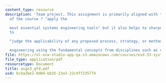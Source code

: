 ```yaml
---
content_type: resource
description: 'Team project. This assignment is primarily aligned with the third objective
  of the course ? "apply the

  most essential systems engineering tools" but it also helps to sharpen your ability
  to

  "judge the applicability of any proposed process, strategy, or methodology for systems

  engineering using the fundamental concepts from disciplines such as of probability..."'
file: https://ol-ocw-studio-app-qa.s3.amazonaws.com/courses/esd-33-systems-engineering-summer-2004/bcba2be28d04bb3523a322c4ff235774_asgn3_qfd.pdf
file_type: application/pdf
resourcetype: Document
title: asgn3_qfd.pdf
uid: bcba2be2-8d04-bb35-23a3-22c4ff235774
---
```

